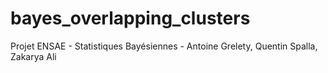# bayes_overlapping_clusters
Projet ENSAE - Statistiques Bayésiennes - Antoine Grelety, Quentin Spalla, Zakarya Ali
